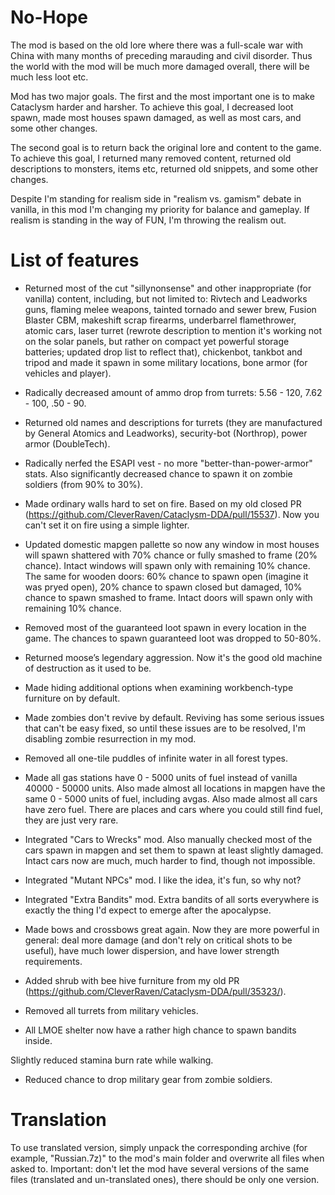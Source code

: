 # No-Hope

The mod is based on the old lore where there was a full-scale war with China with many months of
preceding marauding and civil disorder. Thus the world with the mod will be much more damaged
overall, there will be much less loot etc.

Mod has two major goals. The first and the most important one is to make Cataclysm harder and
harsher. To achieve this goal, I decreased loot spawn, made most houses spawn damaged, as well as
most cars, and some other changes.

The second goal is to return back the original lore and content to the game. To achieve this goal, I
returned many removed content, returned old descriptions to monsters, items etc, returned old
snippets, and some other changes.

Despite I'm standing for realism side in "realism vs. gamism" debate in vanilla, in this mod I'm
changing my priority for balance and gameplay. If realism is standing in the way of FUN, I'm
throwing the realism out.

# List of features

- Returned most of the cut "sillynonsense" and other inappropriate (for vanilla) content, including,
  but not limited to: Rivtech and Leadworks guns, flaming melee weapons, tainted tornado and sewer
  brew, Fusion Blaster CBM, makeshift scrap firearms, underbarrel flamethrower, atomic cars, laser
  turret (rewrote description to mention it's working not on the solar panels, but rather on compact
  yet powerful storage batteries; updated drop list to reflect that), chickenbot, tankbot and tripod
  and made it spawn in some military locations, bone armor (for vehicles and player).

- Radically decreased amount of ammo drop from turrets: 5.56 - 120, 7.62 - 100, .50 - 90.

- Returned old names and descriptions for turrets (they are manufactured by General Atomics and
  Leadworks), security-bot (Northrop), power armor (DoubleTech).

- Radically nerfed the ESAPI vest - no more "better-than-power-armor" stats. Also significantly
  decreased chance to spawn it on zombie soldiers (from 90% to 30%).

- Made ordinary walls hard to set on fire. Based on my old closed PR
  (https://github.com/CleverRaven/Cataclysm-DDA/pull/15537). Now you can't set it on fire using a
  simple lighter.

- Updated domestic mapgen pallette so now any window in most houses will spawn shattered with 70%
  chance or fully smashed to frame (20% chance). Intact windows will spawn only with remaining 10%
  chance. The same for wooden doors: 60% chance to spawn open (imagine it was pryed open), 20%
  chance to spawn closed but damaged, 10% chance to spawn smashed to frame. Intact doors will spawn
  only with remaining 10% chance.

- Removed most of the guaranteed loot spawn in every location in the game. The chances to spawn
  guaranteed loot was dropped to 50-80%.

- Returned moose’s legendary aggression. Now it's the good old machine of destruction as it used to
  be.

- Made hiding additional options when examining workbench-type furniture on by default.

- Made zombies don't revive by default. Reviving has some serious issues that can't be easy fixed,
  so until these issues are to be resolved, I'm disabling zombie resurrection in my mod.

- Removed all one-tile puddles of infinite water in all forest types.

- Made all gas stations have 0 - 5000 units of fuel instead of vanilla 40000 - 50000 units. Also
  made almost all locations in mapgen have the same 0 - 5000 units of fuel, including avgas. Also
  made almost all cars have zero fuel. There are places and cars where you could still find fuel,
  they are just very rare.

- Integrated "Cars to Wrecks" mod. Also manually checked most of the cars spawn in mapgen and set
  them to spawn at least slightly damaged. Intact cars now are much, much harder to find, though not
  impossible.

- Integrated "Mutant NPCs" mod. I like the idea, it's fun, so why not?

- Integrated "Extra Bandits" mod. Extra bandits of all sorts everywhere is exactly the thing I'd
  expect to emerge after the apocalypse.

- Made bows and crossbows great again. Now they are more powerful in general: deal more damage (and
  don't rely on critical shots to be useful), have much lower dispersion, and have lower strength
  requirements.

- Added shrub with bee hive furniture from my old PR
  (https://github.com/CleverRaven/Cataclysm-DDA/pull/35323/).

- Removed all turrets from military vehicles.

- All LMOE shelter now have a rather high chance to spawn bandits inside.

Slightly reduced stamina burn rate while walking.

- Reduced chance to drop military gear from zombie soldiers.

# Translation

To use translated version, simply unpack the corresponding archive (for example, "Russian.7z)" to
the mod's main folder and overwrite all files when asked to. Important: don't let the mod have
several versions of the same files (translated and un-translated ones), there should be only one
version.
